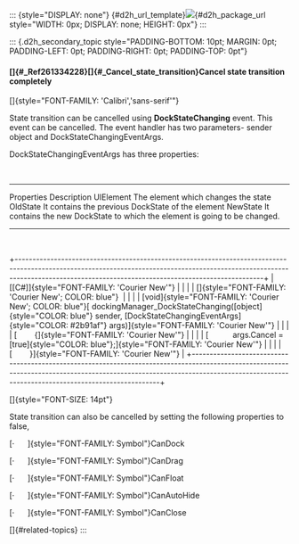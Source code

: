 ::: {style="DISPLAY: none"}
[](ms-xhelp:///?Id=d2h_url_template){#d2h_url_template}![](!package_url!){#d2h_package_url style="WIDTH: 0px; DISPLAY: none; HEIGHT: 0px"}
:::

::: {.d2h_secondary_topic style="PADDING-BOTTOM: 10pt; MARGIN: 0pt; PADDING-LEFT: 0pt; PADDING-RIGHT: 0pt; PADDING-TOP: 0pt"}
#### []{#_Ref261334228}[]{#_Cancel_state_transition}Cancel state transition completely

[]{style="FONT-FAMILY: 'Calibri','sans-serif'"} 

State transition can be cancelled using **DockStateChanging** event. This event can be cancelled. The event handler has two parameters- sender object and DockStateChangingEventArgs.

DockStateChangingEventArgs has three properties:

 

  ------------ ----------------------------------------------------------------------------
  Properties   Description
  UIElement    The element which changes the state
  OldState     It contains the previous DockState of the element
  NewState     It contains the new DockState to which the element is going to be changed.
  ------------ ----------------------------------------------------------------------------

 

+---------------------------------------------------------------------------------------------------------------------------------------------------------------------------------------------------------------------------------+
| [\[C#\]]{style="FONT-FAMILY: 'Courier New'"}                                                                                                                                                                                    |
|                                                                                                                                                                                                                                 |
| []{style="FONT-FAMILY: 'Courier New'; COLOR: blue"}                                                                                                                                                                             |
|                                                                                                                                                                                                                                 |
| [void]{style="FONT-FAMILY: 'Courier New'; COLOR: blue"}[ dockingManager_DockStateChanging([object]{style="COLOR: blue"} sender, [DockStateChangingEventArgs]{style="COLOR: #2b91af"} args)]{style="FONT-FAMILY: 'Courier New'"} |
|                                                                                                                                                                                                                                 |
| [        {]{style="FONT-FAMILY: 'Courier New'"}                                                                                                                                                                                 |
|                                                                                                                                                                                                                                 |
| [           args.Cancel = [true]{style="COLOR: blue"};]{style="FONT-FAMILY: 'Courier New'"}                                                                                                                                     |
|                                                                                                                                                                                                                                 |
| [        }]{style="FONT-FAMILY: 'Courier New'"}                                                                                                                                                                                 |
+---------------------------------------------------------------------------------------------------------------------------------------------------------------------------------------------------------------------------------+

[]{style="FONT-SIZE: 14pt"} 

State transition can also be cancelled by setting the following properties to false,

[·      ]{style="FONT-FAMILY: Symbol"}CanDock

[·      ]{style="FONT-FAMILY: Symbol"}CanDrag

[·      ]{style="FONT-FAMILY: Symbol"}CanFloat

[·      ]{style="FONT-FAMILY: Symbol"}CanAutoHide

[·      ]{style="FONT-FAMILY: Symbol"}CanClose

[]{#related-topics}
:::

